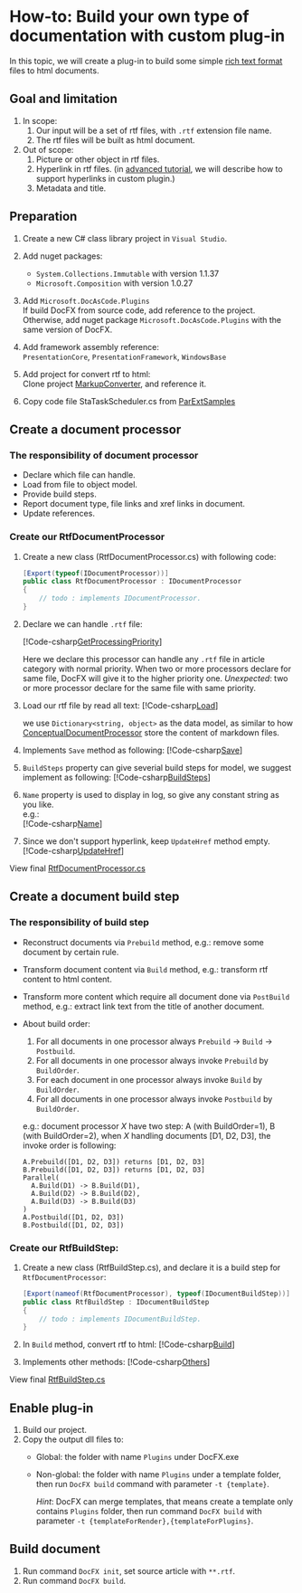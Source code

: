 How-to: Build your own type of documentation with custom plug-in
====================================

In this topic, we will create a plug-in to build some simple [rich text format](https://en.wikipedia.org/wiki/Rich_Text_Format) files to html documents.

Goal and limitation
-------------------
1.  In scope:
    1.  Our input will be a set of rtf files, with `.rtf` extension file name.
    2.  The rtf files will be built as html document.
2.  Out of scope:
    1.  Picture or other object in rtf files.
    2.  Hyperlink in rtf files. (in [advanced tutorial](advanced_support_hyperlink.md), we will describe how to support hyperlinks in custom plugin.)
    3.  Metadata and title.

Preparation
-----------
1.  Create a new C# class library project in `Visual Studio`.

2.  Add nuget packages:  
    * `System.Collections.Immutable` with version 1.1.37
    * `Microsoft.Composition` with version 1.0.27

3.  Add `Microsoft.DocAsCode.Plugins`  
    If build DocFX from source code, add reference to the project.  
    Otherwise, add nuget package `Microsoft.DocAsCode.Plugins` with the same version of DocFX.

4.  Add framework assembly reference:  
    `PresentationCore`, `PresentationFramework`, `WindowsBase`

5.  Add project for convert rtf to html:  
    Clone project [MarkupConverter](https://github.com/mmanela/MarkupConverter), and reference it.

6.  Copy code file StaTaskScheduler.cs from [ParExtSamples](https://code.msdn.microsoft.com/ParExtSamples)

Create a document processor
---------------------------

### The responsibility of document processor

* Declare which file can handle.
* Load from file to object model.
* Provide build steps.
* Report document type, file links and xref links in document.
* Update references.

### Create our RtfDocumentProcessor

1.  Create a new class (RtfDocumentProcessor.cs) with following code:
    ```csharp
    [Export(typeof(IDocumentProcessor))]
    public class RtfDocumentProcessor : IDocumentProcessor
    {
        // todo : implements IDocumentProcessor.
    }
    ```

2.  Declare we can handle `.rtf` file:

    [!Code-csharp[GetProcessingPriority](../codesnippet/Rtf/RtfDocumentProcessor.cs?name=GetProcessingPriority)]

    Here we declare this processor can handle any `.rtf` file in article category with normal priority.
    When two or more processors declare for same file, DocFX will give it to the higher priority one.
    *Unexpected*: two or more processor declare for the same file with same priority.

3.  Load our rtf file by read all text:
    [!Code-csharp[Load](../codesnippet/Rtf/RtfDocumentProcessor.cs?name=Load)]

    we use `Dictionary<string, object>` as the data model, as similar to how [ConceptualDocumentProcessor](https://github.com/dotnet/docfx/blob/dev/src/Microsoft.DocAsCode.EntityModel/Plugins/ConceptualDocumentProcessor.cs) store the content of markdown files.

4.  Implements `Save` method as following:
    [!Code-csharp[Save](../codesnippet/Rtf/RtfDocumentProcessor.cs?name=Save)]

5.  `BuildSteps` property can give severial build steps for model, we suggest implement as following:
    [!Code-csharp[BuildSteps](../codesnippet/Rtf/RtfDocumentProcessor.cs?name=BuildSteps)]

6.  `Name` property is used to display in log, so give any constant string as you like.  
    e.g.:  
    [!Code-csharp[Name](../codesnippet/Rtf/RtfDocumentProcessor.cs?name=Name)]

7.  Since we don't support hyperlink, keep `UpdateHref` method empty.
    [!Code-csharp[UpdateHref](../codesnippet/Rtf/RtfDocumentProcessor.cs?name=UpdateHref)]

View final [RtfDocumentProcessor.cs](../codesnippet/Rtf/RtfDocumentProcessor.cs)


Create a document build step
----------------------------

### The responsibility of build step

* Reconstruct documents via `Prebuild` method, e.g.: remove some document by certain rule.
* Transform document content via `Build` method, e.g.: transform rtf content to html content.
* Transform more content which require all document done via `PostBuild` method, e.g.: extract link text from the title of another document.

* About build order:
  1. For all documents in one processor always `Prebuild` -> `Build` -> `Postbuild`.
  2. For all documents in one processor always invoke `Prebuild` by `BuildOrder`.
  3. For each document in one processor always invoke `Build` by `BuildOrder`.
  4. For all documents in one processor always invoke `Postbuild` by `BuildOrder`.

  e.g.: document processor *X* have two step: A (with BuildOrder=1), B (with BuildOrder=2), when *X* handling documents [D1, D2, D3], the invoke order is following:
  ```
  A.Prebuild([D1, D2, D3]) returns [D1, D2, D3]
  B.Prebuild([D1, D2, D3]) returns [D1, D2, D3]
  Parallel(
    A.Build(D1) -> B.Build(D1),
    A.Build(D2) -> B.Build(D2),
    A.Build(D3) -> B.Build(D3)
  )
  A.Postbuild([D1, D2, D3])
  B.Postbuild([D1, D2, D3])
  ```

### Create our RtfBuildStep:

1.  Create a new class (RtfBuildStep.cs), and declare it is a build step for `RtfDocumentProcessor`:
    ```csharp
    [Export(nameof(RtfDocumentProcessor), typeof(IDocumentBuildStep))]
    public class RtfBuildStep : IDocumentBuildStep
    {
        // todo : implements IDocumentBuildStep.
    }
    ```

2.  In `Build` method, convert rtf to html:
    [!Code-csharp[Build](../codesnippet/Rtf/RtfBuildStep.cs?name=build)]

3.  Implements other methods:
    [!Code-csharp[Others](../codesnippet/Rtf/RtfBuildStep.cs?name=Others)]

View final [RtfBuildStep.cs](../codesnippet/Rtf/RtfBuildStep.cs)


Enable plug-in
--------------
1.  Build our project.
2.  Copy the output dll files to:
    * Global: the folder with name `Plugins` under DocFX.exe
    * Non-global: the folder with name `Plugins` under a template folder, then run `DocFX build` command with parameter `-t {template}`.

      *Hint*: DocFX can merge templates, that means create a template only contains `Plugins` folder, then run command `DocFX build` with parameter `-t {templateForRender},{templateForPlugins}`. 

Build document
--------------
1. Run command `DocFX init`, set source article with `**.rtf`.
2. Run command `DocFX build`.
